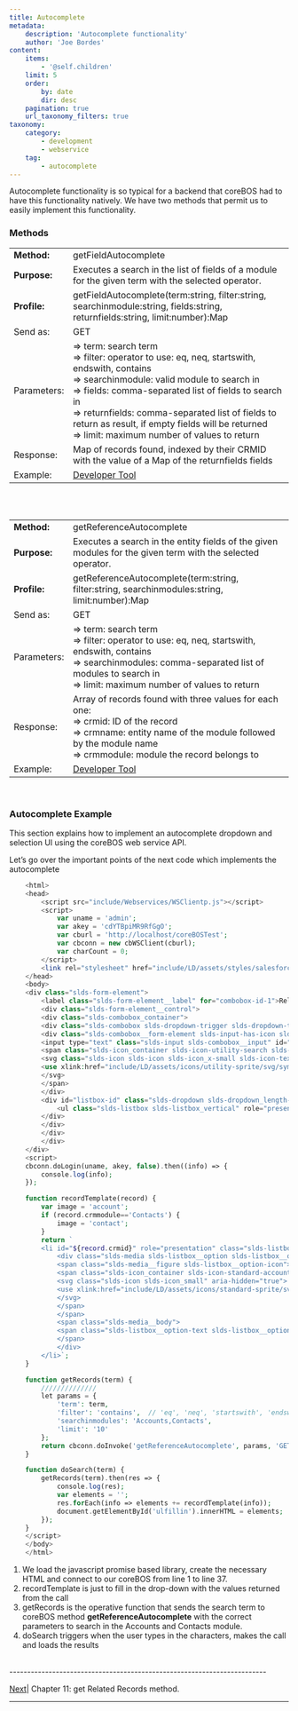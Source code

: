 ```yaml
---
title: Autocomplete
metadata:
    description: 'Autocomplete functionality'
    author: 'Joe Bordes'
content:
    items:
        - '@self.children'
    limit: 5
    order:
        by: date
        dir: desc
    pagination: true
    url_taxonomy_filters: true
taxonomy:
    category:
        - development
        - webservice
    tag:
        - autocomplete
---
```


Autocomplete functionality is so typical for a backend that coreBOS had
to have this functionality natively. We have two methods that permit us
to easily implement this functionality.

### Methods


<table class="table table-striped">
<tbody>
<tr>
<td><strong>Method:</strong></td>
<td>getFieldAutocomplete</th>
</tr>
<tr>
<td><strong>Purpose:</strong></td>
<td>Executes a search in the list of fields of a module for the given term with the selected operator.</th>
</tr>
<tr>
<td><strong>Profile:</strong></td>
<td>getFieldAutocomplete(term:string, filter:string, searchinmodule:string, fields:string, returnfields:string, limit:number):Map</td>
</tr>
<tr>
<td>Send as:</td>
<td>GET</td>
</tr>
<tr>
<td>Parameters:</td>
<td>=&gt; term: search term<br />
=&gt; filter: operator to use: eq, neq, startswith, endswith, contains<br />
=&gt; searchinmodule: valid module to search in<br />
=&gt; fields: comma-separated list of fields to search in<br />
=&gt; returnfields: comma-separated list of fields to return as result, if empty fields will be returned<br />
=&gt; limit: maximum number of values to return</td>
</tr>
<tr>
<td>Response:</td>
<td>Map of records found, indexed by their CRMID with the value of a Map of the returnfields fields</td>
</tr>
<tr>
<td>Example:</td>
<td><a href="https://github.com/tsolucio/coreBOSwsDevelopment/blob/master/testcode/334_getFieldAutocomplete.php">Developer Tool</a></td>
</tr>
</tbody>
</table>

<br>
<br>


<table class="table table-striped">
<tbody>
<tr>
<td><strong>Method:</strong></td>
<td>getReferenceAutocomplete</th>
</tr>
<tr>
<td><strong>Purpose:</strong></td>
<td>Executes a search in the entity fields of the given modules for the given term with the selected operator.</th>
</tr>
<tr>
<td><strong>Profile:</strong></td>
<td>getReferenceAutocomplete(term:string, filter:string, searchinmodules:string, limit:number):Map</td>
</tr>
<tr>
<td>Send as:</td>
<td>GET</td>
</tr>
<tr>
<td>Parameters:</td>
<td>=&gt; term: search term<br />
=&gt; filter: operator to use: eq, neq, startswith, endswith, contains<br />
=&gt; searchinmodules: comma-separated list of modules to search in<br />
=&gt; limit: maximum number of values to return</td>
</tr>
<tr>
<td>Response:</td>
<td>Array of records found with three values for each one:<br />
=&gt; crmid: ID of the record<br />
=&gt; crmname: entity name of the module followed by the module name<br />
=&gt; crmmodule: module the record belongs to</td>
</tr>
<tr>
<td>Example:</td>
<td><a href="https://github.com/tsolucio/coreBOSwsDevelopment/blob/master/testcode/334_getReferenceAutocomplete.php">Developer Tool</a></td>
</tr>
</tbody>
</table>

<br>

### Autocomplete Example

This section explains how to implement an autocomplete dropdown and
selection UI using the coreBOS web service API.

Let’s go over the important points of the next code which implements the
autocomplete
```php
    <html>
    <head>
        <script src="include/Webservices/WSClientp.js"></script>
        <script>
            var uname = 'admin';
            var akey = 'cdYTBpiMR9RfGgO';
            var cburl = 'http://localhost/coreBOSTest';
            var cbconn = new cbWSClient(cburl);
            var charCount = 0;
        </script>
        <link rel="stylesheet" href="include/LD/assets/styles/salesforce-lightning-design-system.css" type="text/css" />
    </head>
    <body>
    <div class="slds-form-element">
        <label class="slds-form-element__label" for="combobox-id-1">Relate to</label>
        <div class="slds-form-element__control">
        <div class="slds-combobox_container">
        <div class="slds-combobox slds-dropdown-trigger slds-dropdown-trigger_click" aria-expanded="false" aria-haspopup="listbox" role="combobox">
        <div class="slds-combobox__form-element slds-input-has-icon slds-input-has-icon_right" role="none">
        <input type="text" class="slds-input slds-combobox__input" id="combobox-id-1" aria-autocomplete="list" aria-controls="listbox-id-1" autoComplete="off" role="textbox" placeholder="Search..." onkeyup="charCount = this.value.length;if (charCount>3) { doSearch(this.value); }" />
        <span class="slds-icon_container slds-icon-utility-search slds-input__icon slds-input__icon_right">
        <svg class="slds-icon slds-icon slds-icon_x-small slds-icon-text-default" aria-hidden="true">
        <use xlink:href="include/LD/assets/icons/utility-sprite/svg/symbols.svg#search"></use>
        </svg>
        </span>
        </div>
        <div id="listbox-id" class="slds-dropdown slds-dropdown_length-with-icon-7 slds-dropdown_fluid" role="listbox" style="display:block;">
            <ul class="slds-listbox slds-listbox_vertical" role="presentation" id="ulfillin"></ul>
        </div>
        </div>
        </div>
        </div>
    </div>
    <script>
    cbconn.doLogin(uname, akey, false).then((info) => {
        console.log(info);
    });

    function recordTemplate(record) {
        var image = 'account';
        if (record.crmmodule=='Contacts') {
            image = 'contact';
        }
        return `
        <li id="${record.crmid}" role="presentation" class="slds-listbox__item">
            <div class="slds-media slds-listbox__option slds-listbox__option_entity slds-listbox__option_has-meta" role="option">
            <span class="slds-media__figure slds-listbox__option-icon">
            <span class="slds-icon_container slds-icon-standard-account">
            <svg class="slds-icon slds-icon_small" aria-hidden="true">
            <use xlink:href="include/LD/assets/icons/standard-sprite/svg/symbols.svg#${image}"></use>
            </svg>
            </span>
            </span>
            <span class="slds-media__body">
            <span class="slds-listbox__option-text slds-listbox__option-text_entity">${record.crmname}</span>
            </span>
            </div>
        </li>`;
    }

    function getRecords(term) {
        //////////////
        let params = {
            'term': term,
            'filter': 'contains',  // 'eq', 'neq', 'startswith', 'endswith', 'contains'
            'searchinmodules': 'Accounts,Contacts',
            'limit': '10'
        };
        return cbconn.doInvoke('getReferenceAutocomplete', params, 'GET') 
    }

    function doSearch(term) {
        getRecords(term).then(res => {
            console.log(res);
            var elements = '';
            res.forEach(info => elements += recordTemplate(info));
            document.getElementById('ulfillin').innerHTML = elements;
        });
    }
    </script>
    </body>
    </html>
```
1.  We load the javascript promise based library, create the necessary
    HTML and connect to our coreBOS from line 1 to line 37.
2.  recordTemplate is just to fill in the drop-down with the values
    returned from the call
3.  getRecords is the operative function that sends the search term to
    coreBOS method **getReferenceAutocomplete** with the correct
    parameters to search in the Accounts and Contacts module.
4.  doSearch triggers when the user types in the characters, makes the
    call and loads the results


<br>
------------------------------------------------------------------------

[Next](http://localhost/coreBOSDocumentation/configuration-tools/webservice-development/getrelatedcontrols)| Chapter 11: get Related Records method.

------------------------------------------------------------------------